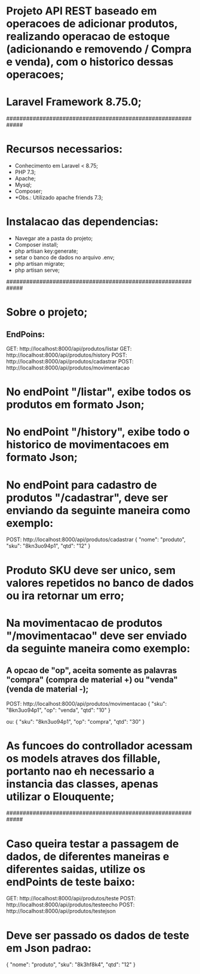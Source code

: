 # Projeto API REST baseado em operacoes de adicionar produtos, realizando operacao de estoque (adicionando e removendo / Compra e venda), com o historico dessas operacoes;

# Laravel Framework 8.75.0;

#############################################################

# Recursos necessarios:
- Conhecimento em Laravel < 8.75;
- PHP 7.3;
- Apache;
- Mysql;
- Composer;
- *Obs.: Utilizado apache friends 7.3;

# Instalacao das dependencias:
- Navegar ate a pasta do projeto;
- Composer install;
- php artisan key:generate;
- setar o banco de dados no arquivo .env;
- php artisan migrate;
- php artisan serve;

#############################################################

# Sobre o projeto;

## EndPoins:

GET:    http://localhost:8000/api/produtos/listar
GET:    http://localhost:8000/api/produtos/history
POST:   http://localhost:8000/api/produtos/cadastrar
POST:   http://localhost:8000/api/produtos/movimentacao

# No endPoint "/listar", exibe todos os produtos em formato Json;

# No endPoint "/history", exibe todo o historico de movimentacoes em formato Json;

# No endPoint para cadastro de produtos "/cadastrar", deve ser enviando da seguinte maneira como exemplo:
POST:   http://localhost:8000/api/produtos/cadastrar
{
	"nome": "produto",
	"sku": "8kn3uo94p1",
	"qtd": "12"
}

# Produto SKU deve ser unico, sem valores repetidos no banco de dados ou ira retornar um erro;

# Na movimentacao de produtos "/movimentacao" deve ser enviado da seguinte maneira como exemplo:
## A opcao de "op", aceita somente as palavras "compra" (compra de material +) ou "venda" (venda de material -);
POST:   http://localhost:8000/api/produtos/movimentacao
{
	"sku": "8kn3uo94p1",
	"op": "venda",
	"qtd": "10"
}

ou:
{
	"sku": "8kn3uo94p1",
	"op": "compra",
	"qtd": "30"
}

# As funcoes do controllador acessam os models atraves dos fillable, portanto nao eh necessario a instancia das classes, apenas utilizar o Elouquente;

#############################################################

# Caso queira testar a passagem de dados, de diferentes maneiras e diferentes saidas, utilize os endPoints de teste baixo:

GET:    http://localhost:8000/api/produtos/teste
POST:   http://localhost:8000/api/produtos/testeecho
POST:   http://localhost:8000/api/produtos/testejson

# Deve ser passado os dados de teste em Json padrao:
{
	"nome": "produto",
	"sku": "8k3hf8k4",
	"qtd": "12"
}
